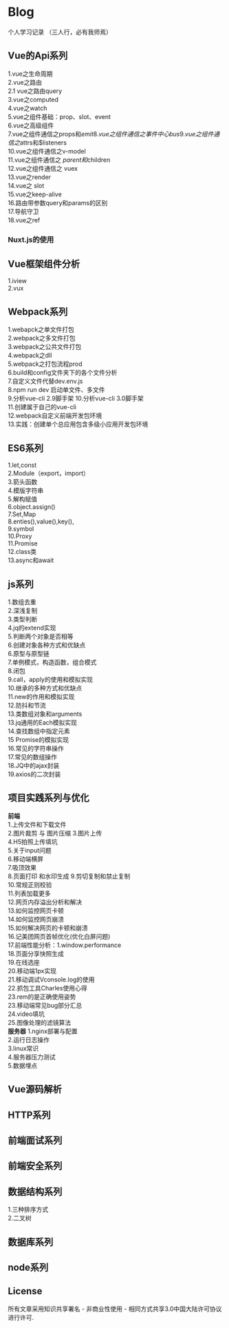 # Blog

个人学习记录 （三人行，必有我师焉）

## Vue的Api系列     
1.vue之生命周期   
2.vue之路由        
2.1 vue之路由query        
3.vue之computed        
4.vue之watch           
5.vue之组件基础：prop、slot、event               
6.vue之高级组件        
7.vue之组件通信之props和$emit        
8.vue之组件通信之事件中心bus      
9.vue之组件通信之$attrs和$listeners     
10.vue之组件通信之v-model       
11.vue之组件通信之 $parent和$children       
12.vue之组件通信之 vuex       
13.vue之render      
14.vue之 slot      
15.vue之keep-alive          
16.路由带参数query和params的区别     
17.导航守卫       
18.vue之ref
### Nuxt.js的使用

##  Vue框架组件分析       
1.iview     
2.vux   

## Webpack系列      
1.webapck之单文件打包        
2.webpack之多文件打包        
3.webpack之公共文件打包        
4.webpack之dll       
5.webpack之打包流程prod       
6.build和config文件夹下的各个文件分析        
7.自定义文件代替dev.env.js        
8.npm run dev 启动单文件、多文件      
9.分析vue-cli 2.9脚手架 
10.分析vue-cli 3.0脚手架        
11.创建属于自己的vue-cli     
12.webpack自定义前端开发包环境        
13.实践：创建单个总应用包含多级小应用开发包环境



## ES6系列             
1.let,const        
2.Module（export，import）         
3.箭头函数                                
4.模版字符串                        
5.解构赋值                      
6.object.assign()           
7.Set,Map               
8.enties(),value(),key(),         
9.symbol              
10.Proxy            
11.Promise          
12.class类           
13.async和await          

## js系列          
1.数组去重                    
2.深浅复制                 
3.类型判断          
4.jq的extend实现       
5.判断两个对象是否相等                   
6.创建对象各种方式和优缺点        
6.原型与原型链        
7.单例模式，构造函数，组合模式               
8.闭包          
9.call，apply的使用和模拟实现          
10.继承的多种方式和优缺点                  
11.new的作用和模拟实现                
12.防抖和节流                  
13.类数组对象和arguments          
13.jq通用的Each模拟实现                   
14.查找数组中指定元素              
15 Promise的模拟实现         
16.常见的字符串操作     
17.常见的数组操作      
18.JQ中的ajax封装     
19.axios的二次封装

## 项目实践系列与优化      
**前端**      
1.上传文件和下载文件       
2.图片裁剪 与 图片压缩 
3.图片上传       
4.H5拍照上传填坑           
5.关于input问题           
6.移动端横屏         
7.吸顶效果      
8.页面打印 和水印生成
9.剪切复制和禁止复制            
10.常规正则校验        
11.列表加载更多     
12.网页内存溢出分析和解决      
13.如何监控网页卡顿     
14.如何监控网页崩溃       
15.如何解决网页的卡顿和崩溃           
16.记美团网页首帧优化(优化白屏问题)            
17.前端性能分析：1.window.performance          
18.页面分享快照生成             
19.在线选座         
20.移动端1px实现            
21.移动调试Vconsole.log的使用      
22.抓包工具Charles使用心得        
23.rem的是正确使用姿势                    
23.移动端常见bug部分汇总             
24.video填坑      
25.图像处理的滤镜算法      
**服务器**
1.nginx部署与配置    
2.运行日志操作      
3.linux常识       
4.服务器压力测试       
5.数据埋点      

  
## Vue源码解析
 
## HTTP系列 

## 前端面试系列     


## 前端安全系列

## 数据结构系列       
1.三种排序方式        
2.二叉树
## 数据库系列

## node系列



## License
所有文章采用知识共享署名 - 非商业性使用 - 相同方式共享3.0中国大陆许可协议进行许可.
